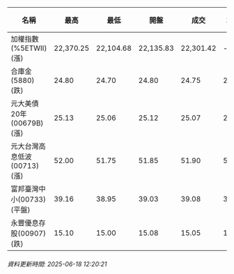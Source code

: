 | 名稱 | 最高 | 最低 | 開盤 | 成交 | 均價 | 成交金額(億) | 昨收 | 漲跌幅 | 漲跌 | 總量 | 昨量 | 振幅 |
| -------- | -------- | -------- | -------- |-------- | -------- | -------- |-------- |-------- |-------- | -------- | -------- |-------- |
|加權指數(%5ETWII) (漲)|22,370.25|22,104.68|22,135.83|22,301.42|-|2,722.98|22,211.59|0.40%|89.83|4,680,401|0|1.20%|
|合庫金(5880) (跌)|24.80|24.70|24.80|24.75|24.75|0.836|24.85|0.40%|0.10|3,377|9,237|0.40%|
|元大美債20年(00679B) (漲)|25.13|25.06|25.12|25.07|25.08|4.61|24.83|0.97%|0.24|18,366|47,847|0.28%|
|元大台灣高息低波(00713) (漲)|52.00|51.75|51.85|51.90|51.88|4.12|51.85|0.10%|0.05|7,943|10,051|0.48%|
|富邦臺灣中小(00733) (平盤)|39.16|38.95|39.03|39.08|39.06|0.330|39.08|0.00%|0.00|846|692|0.54%|
|永豐優息存股(00907) (跌)|15.10|15.00|15.08|15.05|15.04|0.185|15.10|0.33%|0.05|1,230|2,278|0.66%|
###### 資料更新時間: 2025-06-18 12:20:21